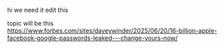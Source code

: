 hi we need it edit this


topic will be this https://www.forbes.com/sites/daveywinder/2025/06/20/16-billion-apple-facebook-google-passwords-leaked---change-yours-now/
